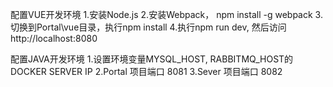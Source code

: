 配置VUE开发环境
1.安装Node.js
2.安装Webpack， npm install -g webpack
3.切换到Portal\vue目录，执行npm install
4.执行npm run dev, 然后访问http://localhost:8080

配置JAVA开发环境
1.设置环境变量MYSQL_HOST, RABBITMQ_HOST的DOCKER SERVER IP
2.Portal 项目端口 8081
3.Sever 项目端口 8082

